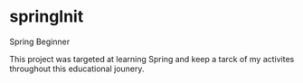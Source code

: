 # springInit
Spring Beginner

This project was targeted at learning Spring and keep a tarck of my activites throughout this educational jounery.
